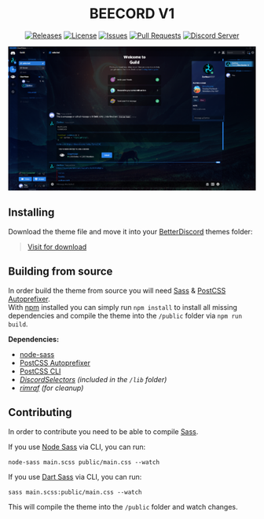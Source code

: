 [release-badge]: https://img.shields.io/github/v/release/ozgurozgumuss/beecord?label=version&logo=beecord&style=for-the-badge
[release-link]: https://github.com/ozgurozgumuss/beecord/releases
[license-badge]: https://img.shields.io/github/license/ozgurozgumuss/beecord?logo=beecord&style=for-the-badge
[license-link]: https://github.com/ozgurozgumuss/beecord/blob/master/LICENSE
[issues-badge]: https://img.shields.io/github/issues/ozgurozgumuss/beecord?color=yellowgreen&logo=beecord&style=for-the-badge
[issues-link]: https://github.com/ozgurozgumuss/beecord/issues
[discord-badge]: https://img.shields.io/discord/712465159553286187?color=informational&logo=beecord
[discord-link]: https://discord.com/invite/uvWDD76
[prs-badge]: https://img.shields.io/github/issues-pr/ozgurozgumuss/beecord?color=yellow&logo=beecord&style=for-the-badge
[prs-link]: https://github.com/ozgurozgumuss/beecord/pulls

<div align="center">



# BEECORD V1

[![Releases][release-badge]][release-link]
[![License][license-badge]][license-link]
[![Issues][issues-badge]][issues-link]
[![Pull Requests][prs-badge]][prs-link]
[![Discord Server][discord-badge]][discord-link]


![v6 Sapphire](https://github.com/ozgurozgumuss/beecord/raw/master/screenshots/6-stable.4.7.9.png)

</div>

## Installing
Download the theme file and move it into your [BetterDiscord](https://betterdiscord.net) themes folder:

>[Visit for download](https://ozgurozgumuss.github.io/beecord/)

## Building from source
In order build the theme from source you will need [Sass](https://sass-lang.com) & [PostCSS Autoprefixer](https://github.com/postcss/autoprefixer).  
With [npm](https://npmjs.org/get-npm) installed you can simply run `npm install` to install all missing dependencies and compile the theme into the `/public` folder via `npm run build`.

**Dependencies:**
- [node-sass](https://github.com/sass/node-sass)
- [PostCSS Autoprefixer](https://github.com/postcss/autoprefixer)
- [PostCSS CLI](https://github.com/postcss/postcss-cli)
- *[DiscordSelectors](https://github.com/zerthox/discordselectors) (included in the `/lib` folder)*
- *[rimraf](https://github.com/isaacs/rimraf) (for cleanup)*

## Contributing
In order to contribute you need to be able to compile [Sass](https://sass-lang.com).

If you use [Node Sass](https://github.com/sass/node-sass) via CLI, you can run:
```
node-sass main.scss public/main.css --watch
```

If you use [Dart Sass](https://github.com/sass/dart-sass) via CLI, you can run:
```
sass main.scss:public/main.css --watch
```

This will compile the theme into the `/public` folder and watch changes.
